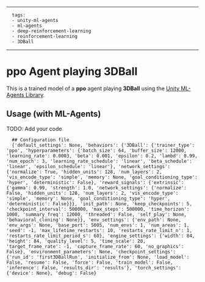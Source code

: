 
---
      tags:
      - unity-ml-agents
      - ml-agents
      - deep-reinforcement-learning
      - reinforcement-learning
      - 3DBall
---
    
  # **ppo** Agent playing **3DBall**
  This is a trained model of a **ppo** agent playing **3DBall** using the [Unity ML-Agents Library](https://github.com/Unity-Technologies/ml-agents).
  
  ## Usage (with ML-Agents)
  TODO: Add your code
  
      ## Configuration file
      {'default_settings': None, 'behaviors': {'3DBall': {'trainer_type': 'ppo', 'hyperparameters': {'batch_size': 64, 'buffer_size': 12000, 'learning_rate': 0.0003, 'beta': 0.001, 'epsilon': 0.2, 'lambd': 0.99, 'num_epoch': 3, 'learning_rate_schedule': 'linear', 'beta_schedule': 'linear', 'epsilon_schedule': 'linear'}, 'network_settings': {'normalize': True, 'hidden_units': 128, 'num_layers': 2, 'vis_encode_type': 'simple', 'memory': None, 'goal_conditioning_type': 'hyper', 'deterministic': False}, 'reward_signals': {'extrinsic': {'gamma': 0.99, 'strength': 1.0, 'network_settings': {'normalize': False, 'hidden_units': 128, 'num_layers': 2, 'vis_encode_type': 'simple', 'memory': None, 'goal_conditioning_type': 'hyper', 'deterministic': False}}}, 'init_path': None, 'keep_checkpoints': 5, 'checkpoint_interval': 500000, 'max_steps': 500000, 'time_horizon': 1000, 'summary_freq': 12000, 'threaded': False, 'self_play': None, 'behavioral_cloning': None}}, 'env_settings': {'env_path': None, 'env_args': None, 'base_port': 5005, 'num_envs': 1, 'num_areas': 1, 'seed': -1, 'max_lifetime_restarts': 10, 'restarts_rate_limit_n': 1, 'restarts_rate_limit_period_s': 60}, 'engine_settings': {'width': 84, 'height': 84, 'quality_level': 5, 'time_scale': 20, 'target_frame_rate': -1, 'capture_frame_rate': 60, 'no_graphics': False}, 'environment_parameters': None, 'checkpoint_settings': {'run_id': 'first3DBallRun', 'initialize_from': None, 'load_model': False, 'resume': False, 'force': False, 'train_model': False, 'inference': False, 'results_dir': 'results'}, 'torch_settings': {'device': None}, 'debug': False}
      